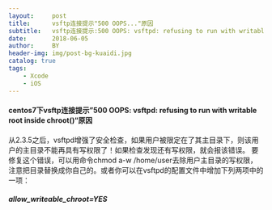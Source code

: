 ```yaml
---
layout:     post
title:      vsftp连接提示"500 OOPS..."原因
subtitle:   vsftp连接提示:500 OOPS: vsftpd: refusing to run with writable root inside chroot()
date:       2018-06-05
author:     BY
header-img: img/post-bg-kuaidi.jpg
catalog: true
tags:
    - Xcode
    - iOS
---
```


#### centos7下vsftp连接提示”500 OOPS: vsftpd: refusing to run with writable root inside chroot()“原因

从2.3.5之后，vsftpd增强了安全检查，如果用户被限定在了其主目录下，则该用户的主目录不能再具有写权限了！如果检查发现还有写权限，就会报该错误。
 要修复这个错误，可以用命令chmod a-w /home/user去除用户主目录的写权限，注意把目录替换成你自己的。或者你可以在vsftpd的配置文件中增加下列两项中的一项：
##### allow_writeable_chroot=YES

